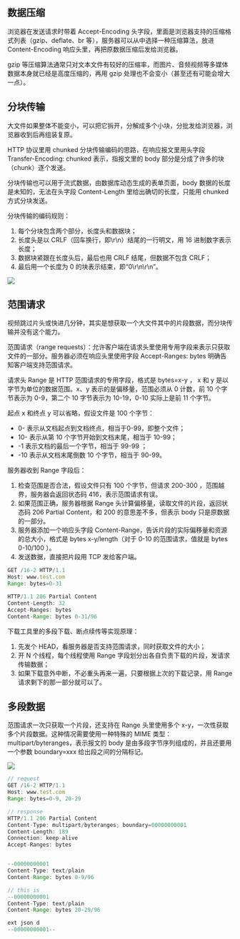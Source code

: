 ## 数据压缩
浏览器在发送请求时带着 Accept-Encoding 头字段，里面是浏览器支持的压缩格式列表（gzip、deflate、br 等），服务器可以从中选择一种压缩算法，放进 Content-Encoding 响应头里，再把原数据压缩后发给浏览器。



gzip 等压缩算法通常只对文本文件有较好的压缩率，而图片、音频视频等多媒体数据本身就已经是高度压缩的，再用 gzip 处理也不会变小（甚至还有可能会增大一点）。

## 分块传输
大文件如果整体不能变小，可以把它拆开，分解成多个小块，分批发给浏览器，浏览器收到后再组装复原。



HTTP 协议里用 chunked 分块传输编码的思路，在响应报文里用头字段 Transfer-Encoding: chunked 表示，指报文里的 body 部分是分成了许多的块（chunk）逐个发送。



分块传输也可以用于流式数据，由数据库动态生成的表单页面，body 数据的长度是未知的，无法在头字段 Content-Length 里给出确切的长度，只能用 chunked 方式分块发送。



分块传输的编码规则：

1. 每个分块包含两个部分，长度头和数据块；
2. 长度头是以 CRLF（回车换行，即\r\n）结尾的一行明文，用 16 进制数字表示长度；
3. 数据块紧跟在长度头后，最后也用 CRLF 结尾，但数据不包含 CRLF；
4. 最后用一个长度为 0 的块表示结束，即“0\r\n\r\n”。

![](/images/1651984153830-19f0d3b5-a36b-4fdd-9ec8-12ee0c220e06.png)

## 范围请求
视频跳过片头或快进几分钟，其实是想获取一个大文件其中的片段数据，而分块传输并没有这个能力。



范围请求（range requests）：允许客户端在请求头里使用专用字段来表示只获取文件的一部分。服务器必须在响应头里使用字段 Accept-Ranges: bytes 明确告知客户端支持范围请求。



请求头 Range 是 HTTP 范围请求的专用字段，格式是 bytes=x-y ， x 和 y 是以字节为单位的数据范围。x、y 表示的是偏移量，范围必须从 0 计数，前 10 个字节表示为 0-9，第二个 10 字节表示为 10-19，0-10 实际上是前 11 个字节。



起点 x 和终点 y 可以省略，假设文件是 100 个字节：

+ 0- 表示从文档起点到文档终点，相当于0-99，即整个文件；
+ 10- 表示从第 10 个字节开始到文档末尾，相当于 10-99；
+ -1 表示文档的最后一个字节，相当于 99-99 ；
+ -10 表示从文档末尾倒数 10 个字节，相当于 90-99。



服务器收到 Range 字段后：

1. 检查范围是否合法，假设文件只有 100 个字节，但请求 200-300 ，范围越界，服务器会返回状态码 416，表示范围请求有误。
2. 如果范围正确，服务器根据 Range 头计算偏移量，读取文件的片段，返回状态码 206 Partial Content，和 200 的意思差不多，但表示 body 只是原数据的一部分。
3. 服务器添加一个响应头字段 Content-Range，告诉片段的实际偏移量和资源的总大小，格式是 bytes x-y/length（对于 0-10 的范围请求，值就是 bytes 0-10/100 ）。
4. 发送数据，直接把片段用 TCP 发给客户端。

```javascript
GET /16-2 HTTP/1.1
Host: www.test.com
Range: bytes=0-31

HTTP/1.1 206 Partial Content
Content-Length: 32
Accept-Ranges: bytes
Content-Range: bytes 0-31/96
```

下载工具里的多段下载、断点续传等实现原理：

1. 先发个 HEAD，看服务器是否支持范围请求，同时获取文件的大小；
2. 开 N 个线程，每个线程使用 Range 字段划分出各自负责下载的片段，发请求传输数据；
3. 如果下载意外中断，不必重头再来一遍，只要根据上次的下载记录，用 Range 请求剩下的那一部分就可以了。

## 多段数据
范围请求一次只获取一个片段，还支持在 Range 头里使用多个 x-y，一次性获取多个片段数据。这种情况需要使用一种特殊的 MIME 类型：multipart/byteranges，表示报文的 body 是由多段字节序列组成的，并且还要用一个参数 boundary=xxx 给出段之间的分隔标记。

![](/images/1652019607071-5c7d4f5e-cf45-4be9-a093-4c6d8c14e867.png)

```javascript
// request
GET /16-2 HTTP/1.1
Host: www.test.com
Range: bytes=0-9, 20-29

// response
HTTP/1.1 206 Partial Content
Content-Type: multipart/byteranges; boundary=00000000001
Content-Length: 189
Connection: keep-alive
Accept-Ranges: bytes


--00000000001
Content-Type: text/plain
Content-Range: bytes 0-9/96

// this is
--00000000001
Content-Type: text/plain
Content-Range: bytes 20-29/96

ext json d
--00000000001--
```

